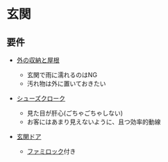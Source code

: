 # 玄関

## 要件
*  [外の収納と屋根](https://pin.it/305Lr1D)
    * 玄関で雨に濡れるのはNG
    * 汚れ物は外に置いておきたい

* [シューズクローク](https://pin.it/4onfaih)
   * 見た目が肝心(ごちゃごちゃしない)
   * お客にはあまり見えないように、且つ効率的動線

* [玄関ドア]()
  * [ファミロック](https://www.lixil.co.jp/lineup/entrance/feature/door/convenient/)付き